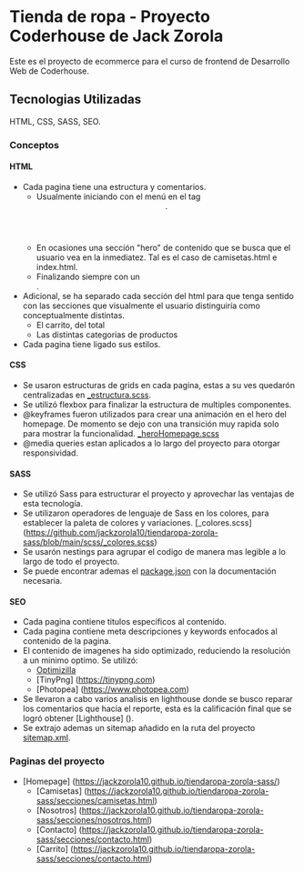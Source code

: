 # Tienda de ropa - Proyecto Coderhouse de Jack Zorola

Este es el proyecto de ecommerce para el curso de frontend de Desarrollo Web de Coderhouse. 

## Tecnologias Utilizadas
HTML, CSS, SASS, SEO.

### Conceptos 
#### HTML
- Cada pagina tiene una estructura y comentarios. 
    - Usualmente iniciando con el menú en el tag <header>. 
    - En ocasiones una sección "hero" de contenido que se busca que el usuario vea en la inmediatez. Tal es el caso de camisetas.html e index.html.
    - Finalizando siempre con un <footer>.
- Adicional, se ha separado cada sección del html para que tenga sentido con las secciones que visualmente el usuario distinguiría como conceptualmente distintas. 
    - El carrito, del total
    - Las distintas categorias de productos
- Cada pagina tiene ligado sus estilos. 

#### CSS
- Se usaron estructuras de grids en cada pagina, estas a su ves quedarón centralizadas en [_estructura.scss](https://github.com/jackzorola10/tiendaropa-zorola-sass/blob/main/scss/_estructura.scss).
- Se utilizó flexbox para finalizar la estructura de multiples componentes. 
- @keyframes fueron utilizados para crear una animación en el hero del homepage. De momento se dejo con una transición muy rapida solo para mostrar la funcionalidad. [_heroHomepage.scss](https://github.com/jackzorola10/tiendaropa-zorola-sass/blob/main/scss/_heroHomepage.scss)
- @media queries estan aplicados a lo largo del proyecto para otorgar responsividad. 


#### SASS
- Se utilizó Sass para estructurar el proyecto y aprovechar las ventajas de esta tecnología. 
- Se utilizaron operadores de lenguaje de Sass en los colores, para establecer la paleta de colores y variaciones. [_colores.scss] (https://github.com/jackzorola10/tiendaropa-zorola-sass/blob/main/scss/_colores.scss)
- Se usarón nestings para agrupar el codigo de manera mas legible a lo largo de todo el proyecto. 
- Se puede encontrar ademas el [package.json](https://github.com/jackzorola10/tiendaropa-zorola-sass/blob/main/package.json) con la documentación necesaria.


#### SEO
- Cada pagina contiene titulos especificos al contenido.
- Cada pagina contiene meta descripciones y keywords enfocados al contenido de la pagina.
- El contenido de imagenes ha sido optimizado, reduciendo la resolución a un minimo optimo. Se utilizó: 
    - [Optimizilla](https://imagecompressor.com) 
    - [TinyPng] (https://tinypng.com)
    - [Photopea] (https://www.photopea.com)
- Se llevaron a cabo varios analisis en lighthouse donde se busco reparar los comentarios que hacia el reporte, esta es la calificación final que se logró obtener [Lighthouse] ().
- Se extrajo ademas un sitemap añadido en la ruta del proyecto [sitemap.xml](https://github.com/jackzorola10/tiendaropa-zorola-sass/blob/main/sitemap.xml).


### Paginas del proyecto
- [Homepage] (https://jackzorola10.github.io/tiendaropa-zorola-sass/)
    - [Camisetas] (https://jackzorola10.github.io/tiendaropa-zorola-sass/secciones/camisetas.html)
    - [Nosotros] (https://jackzorola10.github.io/tiendaropa-zorola-sass/secciones/nosotros.html)
    - [Contacto] (https://jackzorola10.github.io/tiendaropa-zorola-sass/secciones/contacto.html)
    - [Carrito] (https://jackzorola10.github.io/tiendaropa-zorola-sass/secciones/contacto.html)


